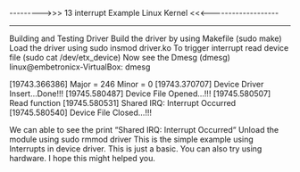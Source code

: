 --------->>>   13 interrupt Example Linux Kernel  <<<-------------------
**************************************************************************



Building and Testing Driver
Build the driver by using Makefile (sudo make)
Load the driver using sudo insmod driver.ko
To trigger interrupt read device file (sudo cat /dev/etx_device)
Now see the Dmesg (dmesg)
linux@embetronicx-VirtualBox: dmesg

[19743.366386] Major = 246 Minor = 0
[19743.370707] Device Driver Insert…Done!!!
[19745.580487] Device File Opened…!!!
[19745.580507] Read function
[19745.580531] Shared IRQ: Interrupt Occurred
[19745.580540] Device File Closed…!!!

We can able to see the print “Shared IRQ: Interrupt Occurred“
Unload the module using sudo rmmod driver
This is the simple example using Interrupts in device driver. This is just a basic. You can also try using hardware. I hope this might helped you.
